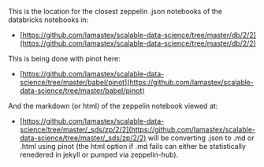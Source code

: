 This is the location for the closest zeppelin .json notebooks of the databricks notebooks in:
* [https://github.com/lamastex/scalable-data-science/tree/master/db/2/2](https://github.com/lamastex/scalable-data-science/tree/master/db/2/2)


This is being done with pinot here:
* [https://github.com/lamastex/scalable-data-science/tree/master/babel/pinot](https://github.com/lamastex/scalable-data-science/tree/master/babel/pinot)

And the markdown (or html) of the zeppelin notebook viewed at:
* [https://github.com/lamastex/scalable-data-science/tree/master/_sds/zp/2/2](https://github.com/lamastex/scalable-data-science/tree/master/_sds/zp/2/2)
will be converting .json to .md or .html using pinot (the html option if .md fails can either be statistically renedered in jekyll or pumped via zeppelin-hub). 
